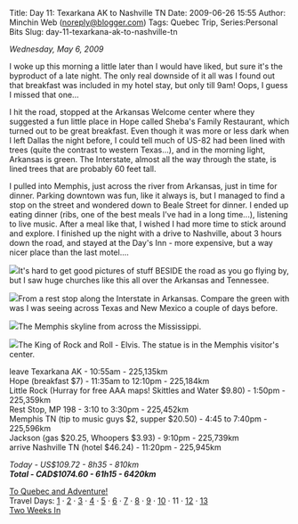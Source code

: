 Title: Day 11: Texarkana AK to Nashville TN
Date: 2009-06-26 15:55
Author: Minchin Web (noreply@blogger.com)
Tags: Quebec Trip, Series:Personal Bits
Slug: day-11-texarkana-ak-to-nashville-tn

*Wednesday, May 6, 2009*

I woke up this morning a little later than I would have liked, but sure
it's the byproduct of a late night. The only real downside of it all was
I found out that breakfast was included in my hotel stay, but only till
9am! Oops, I guess I missed that one...

I hit the road, stopped at the Arkansas Welcome center where they
suggested a fun little place in Hope called Sheba's Family Restaurant,
which turned out to be great breakfast. Even though it was more or less
dark when I left Dallas the night before, I could tell much of US-82 had
been lined with trees (quite the contrast to western Texas...), and in
the morning light, Arkansas is green. The Interstate, almost all the way
through the state, is lined trees that are probably 60 feet tall.

I pulled into Memphis, just across the river from Arkansas, just in time
for dinner. Parking downtown was fun, like it always is, but I managed
to find a stop on the street and wondered down to Beale Street for
dinner. I ended up eating dinner (ribs, one of the best meals I've had
in a long time...), listening to live music. After a meal like that, I
wished I had more time to stick around and explore. I finished up the
night with a drive to Nashville, about 3 hours down the road, and stayed
at the Day's Inn - more expensive, but a way nicer place than the last
motel....

![](http://2.bp.blogspot.com/_fWUoqQ2t4Js/SiiGrCj3ouI/AAAAAAAAA7M/nmZlSbbTnxA/s400/IMG_7344.jpg)It's
hard to get good pictures of stuff BESIDE the road as you go flying by,
but I saw huge churches like this all over the Arkansas and Tennessee.

![](http://1.bp.blogspot.com/_fWUoqQ2t4Js/SiiGq2NHAXI/AAAAAAAAA7E/jzGZDJU5e4A/s400/IMG_7349.jpg)From
a rest stop along the Interstate in Arkansas. Compare the green with was
I was seeing across Texas and New Mexico a couple of days before.

![](http://1.bp.blogspot.com/_fWUoqQ2t4Js/SiiGqjfc5zI/AAAAAAAAA68/S-rUFs9MyjM/s400/IMG_7355.jpg)The
Memphis skyline from across the Mississippi.

![](http://1.bp.blogspot.com/_fWUoqQ2t4Js/SiiGqqFUbRI/AAAAAAAAA60/Cl-U8g5Nq2s/s400/IMG_7364.jpg)The
King of Rock and Roll - Elvis. The statue is in the Memphis visitor's
center.

leave Texarkana AK - 10:55am - 225,135km\
Hope (breakfast \$7) - 11:35am to 12:10pm - 225,184km\
Little Rock (Hurray for free AAA maps! Skittles and Water \$9.80) -
1:50pm - 225,359km\
Rest Stop, MP 198 - 3:10 to 3:30pm - 225,452km\
Memphis TN (tip to music guys \$2, supper \$20.50) - 4:45 to 7:40pm -
225,596km\
Jackson (gas \$20.25, Whoopers \$3.93) - 9:10pm - 225,739km\
arrive Nashville TN (hotel \$46.24) - 11:20pm - 225,945km

*Today - US\$109.72 - 8h35 - 810km*\
***Total - CAD\$1074.60 - 61h15 - 6420km***

[To Quebec and
Adventure!](http://blog.minchin.ca/2009/04/to-quebec-and-adventure.html)\
Travel Days:
[1](http://blog.minchin.ca/2009/05/day-1-edmonton-to-cardston.html) ·
[2](http://blog.minchin.ca/2009/05/day-2-cardston-ab-to-provo-ut.html) ·
[3](http://blog.minchin.ca/2009/05/day-3-provo-ut.html) ·
[4](http://blog.minchin.ca/2009/05/day-4-provo-ut-to-las-vegas-nv.html)
·
[5](http://blog.minchin.ca/2009/05/day-5-las-vegas-nv-to-san-diego-ca.html)
· [6](http://blog.minchin.ca/2009/05/day-6-san-diego-ca.html) ·
[7](http://blog.minchin.ca/2009/05/day-7-san-deigo-ca-to-mesa-az.html) ·
[8](http://blog.minchin.ca/2009/05/day-8-mesa-az-to-el-paso-tx.html) ·
[9](http://blog.minchin.ca/2009/05/day-9-el-paso-to-dallas-tx.html) ·
[10](http://blog.minchin.ca/2009/05/day-10-dallas-tx-to-texarkana-ar.html)
· 11 ·
[12](http://blog.minchin.ca/2009/06/day-12-nashville-tn-to-erie-pa.html)
·
[13](http://blog.minchin.ca/2009/06/day-13-erie-pa-to-montreal-qc.html)\
[Two Weeks
In](http://blog.minchin.ca/2009/06/two-weeks-in-life-in-quebec.html)

</p>

